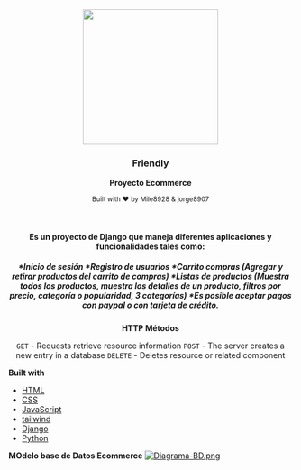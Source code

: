 <div align="center">
      <img
      src="https://media.istockphoto.com/photos/zoomarket-and-pet-storecatty-background-with-cat-accessories-on-a-picture-id1132316947?s=612x612"
      height="240"
    
  <br />
  <p>
    <h3>
      <b>
        Friendly
      </b>
    </h3>
  </p>
  <p>
    <b>
      Proyecto Ecommerce
    </b>
  </p>
  <p>

 </p>
  <p>
    <sub>
      Built with ❤︎ by
      Mile8928 & jorge8907
     </sub>
  </p>
  <br />
  <p>
    <h4>
      <b>
        Es un proyecto de Django que maneja diferentes aplicaciones y funcionalidades tales como:
      </b>
    </h4>
  </p>
  <p>
    <h5>
    *Inicio de sesión
    *Registro de usuarios
    *Carrito compras (Agregar y retirar productos del carrito de compras)
    *Listas de productos (Muestra todos los productos, muestra los detalles de un producto, filtros por precio, categoría o popularidad, 3 categorías)
    *Es posible aceptar pagos con paypal o con tarjeta de crédito.
     </h5>
  </p>

  <p>
      
 **HTTP Métodos**

`GET` - Requests retrieve resource information
`POST` - The server creates a new entry in a database
`DELETE` - Deletes resource or related component
</p>
</div>

**Built with**

- [HTML](https://developer.mozilla.org/en-US/docs/Web/HTML)
- [CSS](https://developer.mozilla.org/en-US/docs/Web/CSS)
- [JavaScript](https://developer.mozilla.org/en-US/docs/Web/JavaScript)
- [tailwind](https://tailwindcss.com/docs/installation)
- [Django](https://docs.djangoproject.com/en/4.0/)
- [Python](https://docs.python.org/3/)

**MOdelo base de Datos Ecommerce**
[![Diagrama-BD.png](https://i.postimg.cc/hPb9d1Wx/Diagrama-BD.png)](https://postimg.cc/hfvzFxGP)


